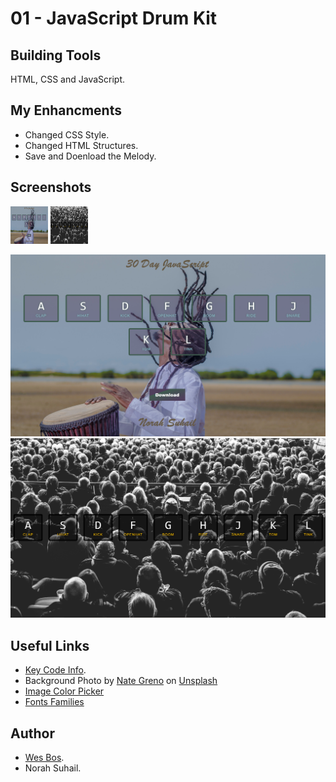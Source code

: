 # 01 - JavaScript Drum Kit


## Building Tools
HTML, CSS and JavaScript.


## My Enhancments 
* Changed CSS Style.
* Changed HTML Structures.
* Save and Doenload the Melody.

## Screenshots
<img src="drum-kit-after.PNG" alt="alt drum-kit-after" width="60" height="60">
<img src="drum-kit-before.PNG" alt="drum-kit-before" width="60" height="60">

![drum-kit-after](./drum-kit-after.PNG)
![drum-kit-before](./drum-kit-before.PNG)

## Useful Links
* [Key Code Info](http://keycode.info/).
* Background Photo by <a href="https://unsplash.com/@nategreno?utm_source=unsplash&utm_medium=referral&utm_content=creditCopyText">Nate Greno</a> on <a href="https://unsplash.com/@nategreno/likes?utm_source=unsplash&utm_medium=referral&utm_content=creditCopyText">Unsplash</a>
* [Image Color Picker](https://imagecolorpicker.com/)
* [Fonts Families](https://www.tutorialbrain.com/css_tutorial/css_font_family_list/)


## Author
* [Wes Bos](https://github.com/wesbos).
* Norah Suhail.